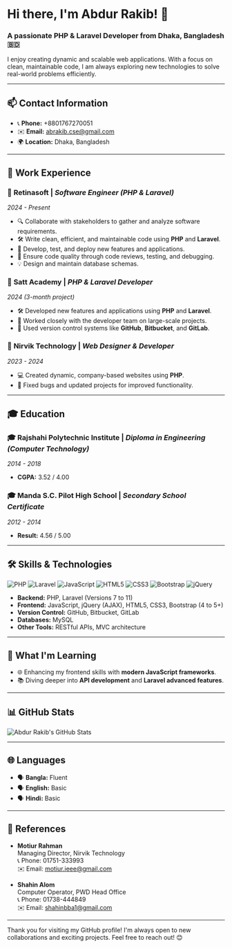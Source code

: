 # Hi there, I'm Abdur Rakib! 👋

### A passionate **PHP & Laravel Developer** from Dhaka, Bangladesh 🇧🇩

I enjoy creating dynamic and scalable web applications. With a focus on clean, maintainable code, I am always exploring new technologies to solve real-world problems efficiently.

---

## 📫 Contact Information
- 📞 **Phone:** +8801767270051
- ✉️ **Email:** [abrakib.cse@gmail.com](mailto:abrakib.cse@gmail.com)
- 🌍 **Location:** Dhaka, Bangladesh

---

## 💼 Work Experience

### 🌟 **Retinasoft** | *Software Engineer (PHP & Laravel)*  
*2024 - Present*  
- 🔍 Collaborate with stakeholders to gather and analyze software requirements.
- 🛠 Write clean, efficient, and maintainable code using **PHP** and **Laravel**.
- 🚀 Develop, test, and deploy new features and applications.
- 🧪 Ensure code quality through code reviews, testing, and debugging.
- 💡 Design and maintain database schemas.

### 🌟 **Satt Academy** | *PHP & Laravel Developer*  
*2024 (3-month project)*  
- 🛠 Developed new features and applications using **PHP** and **Laravel**.
- 👥 Worked closely with the developer team on large-scale projects.
- 💾 Used version control systems like **GitHub**, **Bitbucket**, and **GitLab**.

### 🌟 **Nirvik Technology** | *Web Designer & Developer*  
*2023 - 2024*  
- 💻 Created dynamic, company-based websites using **PHP**.
- 🔧 Fixed bugs and updated projects for improved functionality.

---

## 🎓 Education

### 🎓 **Rajshahi Polytechnic Institute** | *Diploma in Engineering (Computer Technology)*  
*2014 - 2018*  
- **CGPA:** 3.52 / 4.00

### 🎓 **Manda S.C. Pilot High School** | *Secondary School Certificate*  
*2012 - 2014*  
- **Result:** 4.56 / 5.00

---

## 🛠 Skills & Technologies

![PHP](https://img.shields.io/badge/PHP-%23777BB4.svg?style=flat&logo=php&logoColor=white)
![Laravel](https://img.shields.io/badge/Laravel-%23FF2D20.svg?style=flat&logo=laravel&logoColor=white)
![JavaScript](https://img.shields.io/badge/JavaScript-%23F7DF1E.svg?style=flat&logo=javascript&logoColor=black)
![HTML5](https://img.shields.io/badge/HTML5-%23E34F26.svg?style=flat&logo=html5&logoColor=white)
![CSS3](https://img.shields.io/badge/CSS3-%231572B6.svg?style=flat&logo=css3&logoColor=white)
![Bootstrap](https://img.shields.io/badge/Bootstrap-%237952B3.svg?style=flat&logo=bootstrap&logoColor=white)
![jQuery](https://img.shields.io/badge/jQuery-%230769AD.svg?style=flat&logo=jquery&logoColor=white)

- **Backend:** PHP, Laravel (Versions 7 to 11)
- **Frontend:** JavaScript, jQuery (AJAX), HTML5, CSS3, Bootstrap (4 to 5+)
- **Version Control:** GitHub, Bitbucket, GitLab
- **Databases:** MySQL
- **Other Tools:** RESTful APIs, MVC architecture

---

## 🌱 What I'm Learning
- 🌐 Enhancing my frontend skills with **modern JavaScript frameworks**.
- 📚 Diving deeper into **API development** and **Laravel advanced features**.

---

## 📊 GitHub Stats

![Abdur Rakib's GitHub Stats](https://github-readme-stats.vercel.app/api?username=your-github-username&show_icons=true&theme=radical)

---

## 🌐 Languages
- 🗣️ **Bangla:** Fluent
- 🗣️ **English:** Basic
- 🗣️ **Hindi:** Basic

---

## 📌 References

- **Motiur Rahman**  
  Managing Director, Nirvik Technology  
  📞 Phone: 01751-333993  
  ✉️ Email: [motiur.ieee@gmail.com](mailto:motiur.ieee@gmail.com)

- **Shahin Alom**  
  Computer Operator, PWD Head Office  
  📞 Phone: 01738-444849  
  ✉️ Email: [shahinbba1@gmail.com](mailto:shahinbba1@gmail.com)

---

Thank you for visiting my GitHub profile! I'm always open to new collaborations and exciting projects. Feel free to reach out! 😊
